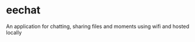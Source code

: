 eechat
======

An application for chatting, sharing files and moments using wifi and hosted locally
